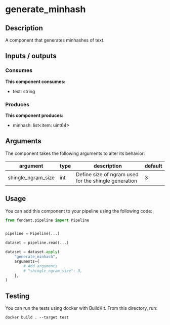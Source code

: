 # generate_minhash

<a id="generate_minhash#description"></a>
## Description
A component that generates minhashes of text.

<a id="generate_minhash#inputs_outputs"></a>
## Inputs / outputs 

<a id="generate_minhash#consumes"></a>
### Consumes 
**This component consumes:**

- text: string




<a id="generate_minhash#produces"></a>  
### Produces 
**This component produces:**

- minhash: list<item: uint64>



<a id="generate_minhash#arguments"></a>
## Arguments

The component takes the following arguments to alter its behavior:

| argument | type | description | default |
| -------- | ---- | ----------- | ------- |
| shingle_ngram_size | int | Define size of ngram used for the shingle generation | 3 |

<a id="generate_minhash#usage"></a>
## Usage 

You can add this component to your pipeline using the following code:

```python
from fondant.pipeline import Pipeline


pipeline = Pipeline(...)

dataset = pipeline.read(...)

dataset = dataset.apply(
    "generate_minhash",
    arguments={
        # Add arguments
        # "shingle_ngram_size": 3,
    },
)
```

<a id="generate_minhash#testing"></a>
## Testing

You can run the tests using docker with BuildKit. From this directory, run:
```
docker build . --target test
```
